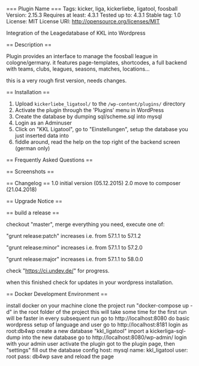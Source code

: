 === Plugin Name ===
Tags: kicker, liga, kickerliebe, ligatool, foosball
Version: 2.15.3
Requires at least: 4.3.1
Tested up to: 4.3.1
Stable tag: 1.0
License: MIT
License URI: http://opensource.org/licenses/MIT

Integration of the Leagedatabase of KKL into Wordpress

== Description ==

Plugin provides an interface to manage the foosball league in cologne/germany.
it features page-templates, shortcodes, a full backend with teams, clubs,
leagues, seasons, matches, locations...

this is a very rough first version, needs changes.

== Installation ==

1. Upload `kickerliebe_ligatool/` to the `/wp-content/plugins/` directory
2. Activate the plugin through the 'Plugins' menu in WordPress
4. Create the database by dumping sql/scheme.sql into mysql
3. Login as an Adminuser
4. Click on "KKL Ligatool", go to "Einstellungen", setup the database you just inserted data into
5. fiddle around, read the help on the top right of the backend screen (german only)

== Frequently Asked Questions ==

== Screenshots ==

== Changelog ==
1.0	initial version (05.12.2015)
2.0 move to composer (21.04.2018)

== Upgrade Notice ==

== build a release ==

checkout "master", merge everything you need, execute one of:

"grunt release:patch" 
    increases i.e. from 57.1.1 to 57.1.2

"grunt release:minor" 
    increases i.e. from 57.1.1 to 57.2.0

"grunt release:major" 
    increases i.e. from 57.1.1 to 58.0.0

check "https://ci.undev.de/" for progress.

when this finished check for updates in your wordpress installation.

== Docker Development Environment ==

install docker on your machine
clone the project
run "docker-compose up -d" in the root folder of the project
    this will take some time for the first run
    will be faster in every subsequent run
go to http://localhost:8080
    do basic wordpress setup of language and user
go to http://localhost:8181
    login as root:db4wp
    create a new database "kkl_ligatool"
    import a kickerliga-sql-dump into the new database
go to http://localhost:8080/wp-admin/
    login with your admin user
    activate the plugin
    got to the plugin page, then "settings"
    fill out the database config
        host: mysql
        name: kkl_ligatool
        user: root
        pass: db4wp
    save and reload the page
